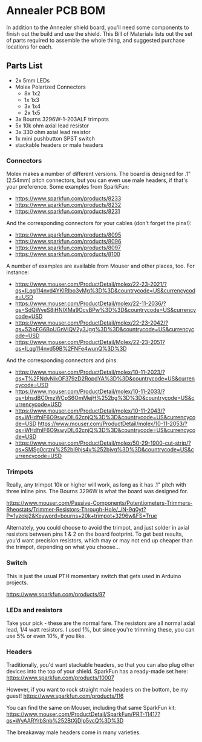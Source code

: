 # Annealer PCB BOM

In addition to the Annealer shield board, you'll need some components to finish out the build and use the shield.
This Bill of Materials lists out the set of parts required to assemble the whole thing, and suggested purchase
locations for each. 

## Parts List

- 2x 5mm LEDs
- Molex Polarized Connectors
  - 8x 1x2
  - 1x 1x3
  - 3x 1x4
  - 2x 1x5
- 3x Bourns 3296W-1-203ALF trimpots
- 5x 10k ohm axial lead resistor
- 3x 330 ohm axial lead resistor
- 1x mini pushbutton SPST switch
- stackable headers or male headers

### Connectors

Molex makes a number of different versions. The board is designed for .1" (2.54mm) pitch connectors, but you can even use
male headers, if that's your preference. Some examples from SparkFun:

- https://www.sparkfun.com/products/8233
- https://www.sparkfun.com/products/8232
- https://www.sparkfun.com/products/8231

And the corresponding connectors for your cables (don't forget the pins!):

- https://www.sparkfun.com/products/8095
- https://www.sparkfun.com/products/8096
- https://www.sparkfun.com/products/8097
- https://www.sparkfun.com/products/8100

A number of examples are available from Mouser and other places, too. For instance:

- https://www.mouser.com/ProductDetail/molex/22-23-2021/?qs=ILqg114nvd4YKlRlbo3yMg%3D%3D&countrycode=US&currencycode=USD
- https://www.mouser.com/ProductDetail/molex/22-11-2036/?qs=SdQWveS8jHNIXMa9OcvBPw%3D%3D&countrycode=US&currencycode=USD
- https://www.mouser.com/ProductDetail/molex/22-23-2042/?qs=52ipEG6BoUGnVIQV2y3Jgg%3D%3D&countrycode=US&currencycode=USD
- https://www.mouser.com/ProductDetail/Molex/22-23-2051?qs=ILqg114nvd59B%2FNFe4wunQ%3D%3D

And the corresponding connectors and pins:

- https://www.mouser.com/ProductDetail/molex/10-11-2023/?qs=T%2FNdvNikOF379zD2RopdYA%3D%3D&countrycode=US&currencycode=USD
- https://www.mouser.com/ProductDetail/molex/10-11-2033/?qs=bhsdBC0mzWCpS6OmMejH%252bg%3D%3D&countrycode=US&currencycode=USD
- https://www.mouser.com/ProductDetail/molex/10-11-2043/?qs=WHdfnlF6O9swyDlL62cnjQ%3D%3D&countrycode=US&currencycode=USD
https://www.mouser.com/ProductDetail/molex/10-11-2053/?qs=WHdfnlF6O9swyDlL62cnjQ%3D%3D&countrycode=US&currencycode=USD
- https://www.mouser.com/ProductDetail/molex/50-29-1900-cut-strip/?qs=SMSg0crzni%252bi9hjs4v%252bjvg%3D%3D&countrycode=US&currencycode=USD

### Trimpots

Really, any trimpot 10k or higher will work, as long as it has .1" pitch with three inline pins. The Bourns 3296W is what 
the board was designed for. 

https://www.mouser.com/Passive-Components/Potentiometers-Trimmers-Rheostats/Trimmer-Resistors-Through-Hole/_/N-9q0yt?P=1yzekj2&Keyword=bourns+20k+trimpot+3296w&FS=True

Alternately, you could choose to avoid the trimpot, and just solder in axial resistors between pins 1 & 2 on the board
footprint. To get best results, you'd want precision resistors, which may or may not end up cheaper than the trimpot,
depending on what you choose...

### Switch

This is just the usual PTH momentary switch that gets used in Arduino projects.

https://www.sparkfun.com/products/97

### LEDs and resistors

Take your pick - these are the normal fare. The resistors are all normal axial lead, 1/4 watt resistors. I used 1%, but since
you're trimming these, you can use 5% or even 10%, if you like. 

### Headers

Traditionally, you'd want stackable headers, so that you can also plug other devices into the top of your shield. SparkFun
has a ready-made set here: https://www.sparkfun.com/products/10007

However, if you want to rock straight male headers on the bottom, be my guest! https://www.sparkfun.com/products/116

You can find the same on Mouser, including that same SparkFun kit: https://www.mouser.com/ProductDetail/SparkFun/PRT-11417?qs=WyAARYrbSnb%252BtXjDIp5vcQ%3D%3D

The breakaway male headers come in many varieties. 

